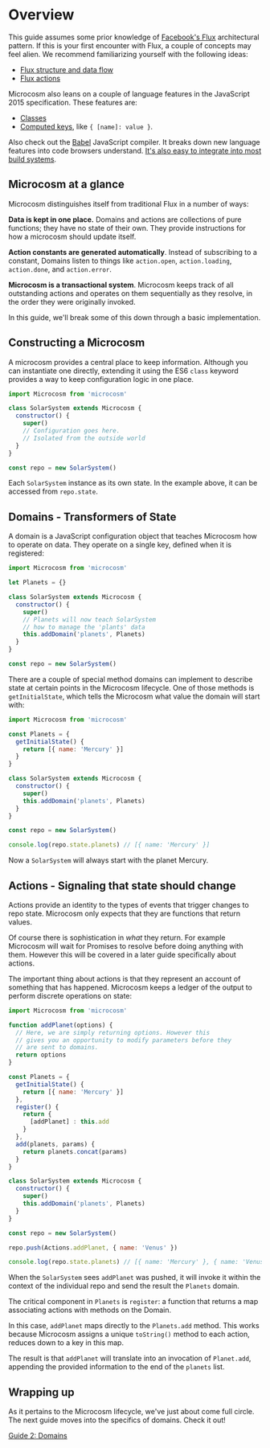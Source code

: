 # Overview

This guide assumes some prior knowledge of [Facebook's Flux](http://facebook.github.io/flux/docs/overview.html#content) architectural pattern. If this is your first encounter with Flux, a couple of concepts may feel alien. We recommend familiarizing yourself with the following ideas:

- [Flux structure and data flow](http://facebook.github.io/flux/docs/overview.html#structure-and-data-flow)
- [Flux actions](http://facebook.github.io/flux/docs/overview.html#actions)

Microcosm also leans on a couple of language features in the JavaScript 2015 specification. These features are:

- [Classes](http://babeljs.io/docs/learn-es2015/#classes)
- [Computed keys](http://babeljs.io/docs/learn-es2015/#enhanced-object-literals), like `{ [name]: value }`.

Also check out the [Babel](http://babeljs.io/) JavaScript compiler. It breaks down new language features into code browsers understand. [It's also easy to integrate into most build systems](http://babeljs.io/docs/setup/).

## Microcosm at a glance

Microcosm distinguishes itself from traditional Flux in a number of ways:

**Data is kept in one place.** Domains and actions are collections of pure functions; they have no state of their own. They provide instructions for how a microcosm should update itself.

**Action constants are generated automatically**. Instead of subscribing to a constant, Domains listen to things like `action.open`, `action.loading`, `action.done`, and `action.error`.

**Microcosm is a transactional system**. Microcosm keeps track of all outstanding actions and operates on them sequentially as they resolve, in the order they were originally invoked.

In this guide, we'll break some of this down through a basic implementation.

## Constructing a Microcosm

A microcosm provides a central place to keep information. Although you can instantiate one directly, extending it using the ES6 `class` keyword provides a way to keep configuration logic in one place.

```javascript
import Microcosm from 'microcosm'

class SolarSystem extends Microcosm {
  constructor() {
    super()
    // Configuration goes here.
    // Isolated from the outside world
  }
}

const repo = new SolarSystem()
```

Each `SolarSystem` instance as its own state. In the example above, it can be accessed from `repo.state`.

## Domains - Transformers of State

A domain is a JavaScript configuration object that teaches Microcosm how to operate on data. They operate on a single key, defined when it is registered:

```javascript
import Microcosm from 'microcosm'

let Planets = {}

class SolarSystem extends Microcosm {
  constructor() {
    super()
    // Planets will now teach SolarSystem
    // how to manage the 'plants' data
    this.addDomain('planets', Planets)
  }
}

const repo = new SolarSystem()
```

There are a couple of special method domains can implement to describe state at certain points in the Microcosm lifecycle. One of those methods is `getInitialState`, which tells the Microcosm what value the domain will start with:

```javascript
import Microcosm from 'microcosm'

const Planets = {
  getInitialState() {
    return [{ name: 'Mercury' }]
  }
}

class SolarSystem extends Microcosm {
  constructor() {
    super()
    this.addDomain('planets', Planets)
  }
}

const repo = new SolarSystem()

console.log(repo.state.planets) // [{ name: 'Mercury' }]
```

Now a `SolarSystem` will always start with the planet Mercury.

## Actions - Signaling that state should change

Actions provide an identity to the types of events that trigger changes to repo state. Microcosm only expects that they are functions that return values.

Of course there is sophistication in _what_ they return. For example Microcosm will wait for Promises to resolve before doing anything with them. However this will be covered in a later guide specifically about actions.

The important thing about actions is that they represent an account of something that has happened. Microcosm keeps a ledger of the output to perform discrete operations on state:

```javascript
import Microcosm from 'microcosm'

function addPlanet(options) {
  // Here, we are simply returning options. However this
  // gives you an opportunity to modify parameters before they
  // are sent to domains.
  return options
}

const Planets = {
  getInitialState() {
    return [{ name: 'Mercury' }]
  },
  register() {
    return {
      [addPlanet] : this.add
    }
  },
  add(planets, params) {
    return planets.concat(params)
  }
}

class SolarSystem extends Microcosm {
  constructor() {
    super()
    this.addDomain('planets', Planets)
  }
}

const repo = new SolarSystem()

repo.push(Actions.addPlanet, { name: 'Venus' })

console.log(repo.state.planets) // [{ name: 'Mercury' }, { name: 'Venus' }]
```

When the `SolarSystem` sees `addPlanet` was pushed, it will invoke it within the context of the individual repo and send the result the `Planets` domain.

The critical component in `Planets` is `register`: a function that returns a map associating actions with methods on the Domain.

In this case, `addPlanet` maps directly to the `Planets.add` method. This works because Microcosm assigns a unique `toString()` method to each action, reduces down to a key in this map.

The result is that `addPlanet` will translate into an invocation of `Planet.add`, appending the provided information to the end of the `planets` list.

## Wrapping up

As it pertains to the Microcosm lifecycle, we've just about come full circle. The next guide moves into the specifics of domains. Check it out!

[Guide 2: Domains](./02-domains.md)
